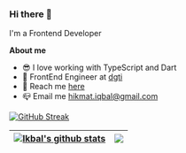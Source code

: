 ### Hi there 👋

I'm a Frontend Developer

**About me**
- 😎 I love working with TypeScript and Dart
- 💼 FrontEnd Engineer at [dgti](https://dgti.co.id/)
- 💬 Reach me [here](https://www.linkedin.com/in/iikmoh)
- 📪 Email me [hikmat.iqbal@gmail.com](mailto:hikmat.iqbal@gmail.com)

[![GitHub Streak](http://github-readme-streak-stats.herokuapp.com?user=iikmoh&hide_border=true&fire=DD2727)](https://git.io/streak-stats)

| <a href="https://github.com/iikmoh"><img align="center" src="https://github-readme-stats.vercel.app/api?username=iikmoh&show_icons=true&include_all_commits=true&theme=buefy&hide_border=true" alt="Ikbal's github stats" /></a> | <a href="https://github.com/iikmoh"><img align="center" src="https://github-readme-stats.vercel.app/api/top-langs/?username=iikmoh&layout=compact&theme=buefy&hide_border=true" /></a> |
| ------------- | ------------- |
